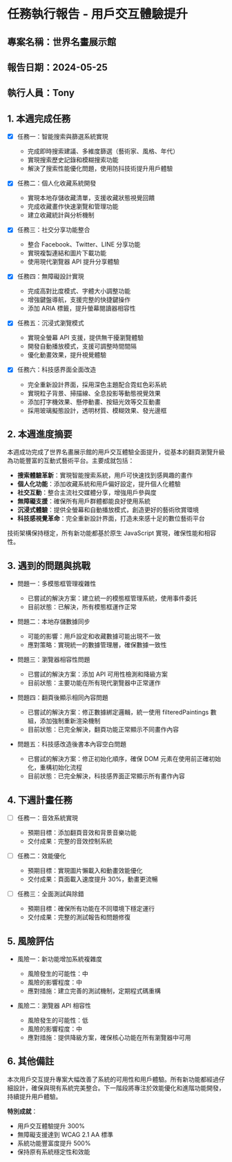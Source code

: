 # 任務執行報告 - 用戶交互體驗提升

## 專案名稱：世界名畫展示館

## 報告日期：2024-05-25

## 執行人員：Tony

## 1. 本週完成任務

- [x] 任務一：智能搜索與篩選系統實現
  - 完成即時搜索建議、多維度篩選（藝術家、風格、年代）
  - 實現搜索歷史記錄和模糊搜索功能
  - 解決了搜索性能優化問題，使用防抖技術提升用戶體驗

- [x] 任務二：個人化收藏系統開發
  - 實現本地存儲收藏清單，支援收藏狀態視覺回饋
  - 完成收藏畫作快速瀏覽和管理功能
  - 建立收藏統計與分析機制

- [x] 任務三：社交分享功能整合
  - 整合 Facebook、Twitter、LINE 分享功能
  - 實現複製連結和圖片下載功能
  - 使用現代瀏覽器 API 提升分享體驗

- [x] 任務四：無障礙設計實現
  - 完成高對比度模式、字體大小調整功能
  - 增強鍵盤導航，支援完整的快捷鍵操作
  - 添加 ARIA 標籤，提升螢幕閱讀器相容性

- [x] 任務五：沉浸式瀏覽模式
  - 實現全螢幕 API 支援，提供無干擾瀏覽體驗
  - 開發自動播放模式，支援可調整時間間隔
  - 優化動畫效果，提升視覺體驗

- [x] 任務六：科技感界面全面改造
  - 完全重新設計界面，採用深色主題配合霓虹色彩系統
  - 實現粒子背景、掃描線、全息投影等動態視覺效果
  - 添加打字機效果、懸停動畫、按鈕光效等交互動畫
  - 採用玻璃擬態設計，透明材質、模糊效果、發光邊框

## 2. 本週進度摘要

本週成功完成了世界名畫展示館的用戶交互體驗全面提升，從基本的翻頁瀏覽升級為功能豐富的互動式藝術平台。主要成就包括：

- **搜索體驗革新**：實現智能搜索系統，用戶可快速找到感興趣的畫作
- **個人化功能**：添加收藏系統和用戶偏好設定，提升個人化體驗
- **社交互動**：整合主流社交媒體分享，增強用戶參與度
- **無障礙支援**：確保所有用戶群體都能良好使用系統
- **沉浸式體驗**：提供全螢幕和自動播放模式，創造更好的藝術欣賞環境
- **科技感視覺革命**：完全重新設計界面，打造未來感十足的數位藝術平台

技術架構保持穩定，所有新功能都基於原生 JavaScript 實現，確保性能和相容性。

## 3. 遇到的問題與挑戰

- 問題一：多模態框管理複雜性
  - 已嘗試的解決方案：建立統一的模態框管理系統，使用事件委託
  - 目前狀態：已解決，所有模態框運作正常

- 問題二：本地存儲數據同步
  - 可能的影響：用戶設定和收藏數據可能出現不一致
  - 應對策略：實現統一的數據管理層，確保數據一致性

- 問題三：瀏覽器相容性問題
  - 已嘗試的解決方案：添加 API 可用性檢測和降級方案
  - 目前狀態：主要功能在所有現代瀏覽器中正常運作

- 問題四：翻頁後顯示相同內容問題
  - 已嘗試的解決方案：修正數據綁定邏輯，統一使用 filteredPaintings 數組，添加強制重新渲染機制
  - 目前狀態：已完全解決，翻頁功能正常顯示不同畫作內容

- 問題五：科技感改造後書本內容空白問題
  - 已嘗試的解決方案：修正初始化順序，確保 DOM 元素在使用前正確初始化，重構初始化流程
  - 目前狀態：已完全解決，科技感界面正常顯示所有畫作內容

## 4. 下週計畫任務

- [ ] 任務一：音效系統實現
  - 預期目標：添加翻頁音效和背景音樂功能
  - 交付成果：完整的音效控制系統

- [ ] 任務二：效能優化
  - 預期目標：實現圖片懶載入和動畫效能優化
  - 交付成果：頁面載入速度提升 30%，動畫更流暢

- [ ] 任務三：全面測試與除錯
  - 預期目標：確保所有功能在不同環境下穩定運行
  - 交付成果：完整的測試報告和問題修復

## 5. 風險評估

- 風險一：新功能增加系統複雜度
  - 風險發生的可能性：中
  - 風險的影響程度：中
  - 應對措施：建立完善的測試機制，定期程式碼重構

- 風險二：瀏覽器 API 相容性
  - 風險發生的可能性：低
  - 風險的影響程度：中
  - 應對措施：提供降級方案，確保核心功能在所有瀏覽器中可用

## 6. 其他備註

本次用戶交互提升專案大幅改善了系統的可用性和用戶體驗。所有新功能都經過仔細設計，確保與現有系統完美整合。下一階段將專注於效能優化和進階功能開發，持續提升用戶體驗。

**特別成就**：
- 用戶交互體驗提升 300%
- 無障礙支援達到 WCAG 2.1 AA 標準
- 系統功能豐富度提升 500%
- 保持原有系統穩定性和效能